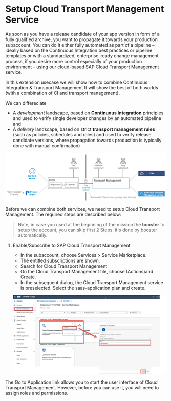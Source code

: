 # Setup Cloud Transport Management Service

As soon as you have a release candidate of your app version in form of a fully qualified archive, you want to propagate it towards your production subaccount.
You can do it either fully automated as part of a pipeline – ideally based on the Continuous Integration best practices or pipeline templates or with a standardized, enterprise-ready change management process, if you desire more control especially of your production environment – using our cloud-based SAP Cloud Transport Management service. 

In this extension usecase we will show how to combine Continuous Integration & Transport Management
It will show the best of both worlds (with a combination of CI and transport management).

We can differeciate 
  * A *development* landscape, based on **Continuous Integration** principles and used to verify single developer changes by an automated pipeline and
  * A *delivery* landscape, based on strict **transport management rules** (such as policies, schedules and roles) and used to verify release candidate versions, where propagation towards production is typically done with manual confirmation)

![Development and Delivery landscape](images/tms1.png)


Before we can combine both services, we need to setup Cloud Transport Management. The required steps are described below:

> Note, in case you used at the beginning of the mission the **booster** to setup the account, you can skip first 2 Steps, it's done by booster automatically.

1. Enable/Subscribe to SAP Cloud Transport Management

   - In the subaccount, choose Services > Service Marketplace.
   - The entitled subscriptions are shown.
   - Search for Cloud Transport Management
   - On the Cloud Transport Management tile, choose (Actions)and Create.
   - In the subsequent dialog, the Cloud Transport Management service is preselected. Select the saas-application plan and create.

   ![Create TMS](images/tms2.png)

The Go to Application link allows you to start the user interface of Cloud Transport Management. However, before you can use it, you will need to assign roles and permissions.